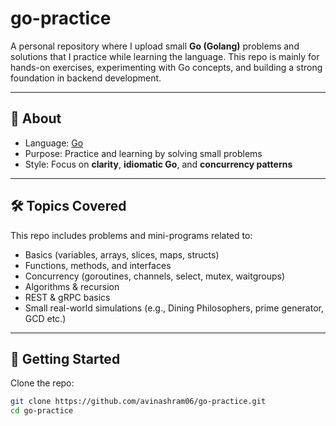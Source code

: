 # go-practice

A personal repository where I upload small **Go (Golang)** problems and solutions that I practice while learning the language.
This repo is mainly for hands-on exercises, experimenting with Go concepts, and building a strong foundation in backend development.

---

## 📌 About

- Language: [Go](https://golang.org/)
- Purpose: Practice and learning by solving small problems
- Style: Focus on **clarity**, **idiomatic Go**, and **concurrency patterns**

---

## 🛠️ Topics Covered

This repo includes problems and mini-programs related to:

- Basics (variables, arrays, slices, maps, structs)
- Functions, methods, and interfaces
- Concurrency (goroutines, channels, select, mutex, waitgroups)
- Algorithms & recursion
- REST & gRPC basics
- Small real-world simulations (e.g., Dining Philosophers, prime generator, GCD etc.)

---

## 🚀 Getting Started

Clone the repo:

```bash
git clone https://github.com/avinashram06/go-practice.git
cd go-practice
```
